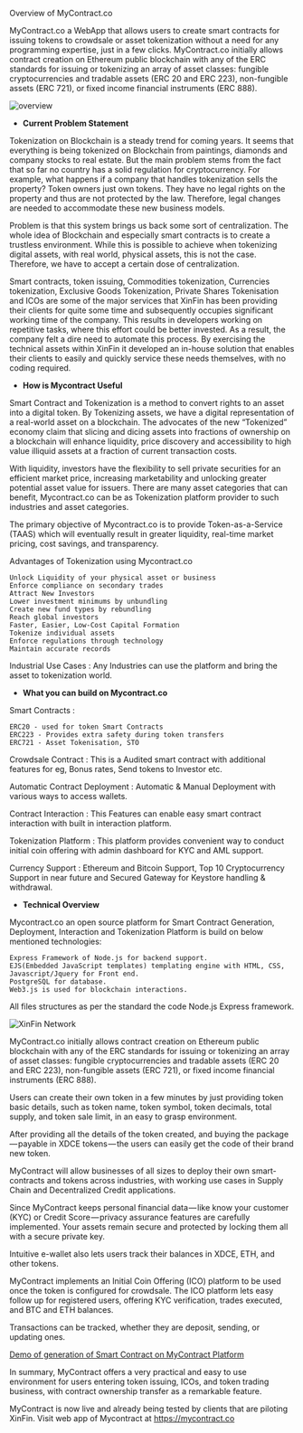 ﻿Overview of MyContract.co

MyContract.co a WebApp that allows users to create smart contracts for issuing tokens to crowdsale or asset tokenization without a need for any programming expertise, just in a few clicks. MyContract.co initially allows contract creation on Ethereum public blockchain with any of the ERC standards for issuing or tokenizing an array of asset classes: fungible cryptocurrencies and tradable assets (ERC 20 and ERC 223), non-fungible assets (ERC 721), or fixed income financial instruments (ERC 888).  

![overview](/assets/overview.png)

* **Current Problem Statement**

Tokenization on Blockchain is a steady trend for coming years. It seems that everything is being tokenized on Blockchain from paintings, diamonds and company stocks to real estate. But the main problem stems from the fact that so far no country has a solid regulation for cryptocurrency. For example, what happens if a company that handles tokenization sells the property? Token owners just own tokens. They have no legal rights on the property and thus are not protected by the law. Therefore, legal changes are needed to accommodate these new business models.

Problem is that this system brings us back some sort of centralization. The whole idea of Blockchain and especially smart contracts is to create a trustless environment. While this is possible to achieve when tokenizing digital assets, with real world, physical assets, this is not the case. Therefore, we have to accept a certain dose of centralization.

Smart contracts, token issuing, Commodities tokenization, Currencies tokenization, Exclusive Goods Tokenization, Private Shares Tokenisation and ICOs are some of the major services that XinFin has been providing their clients for quite some time and subsequently occupies significant working time of the company. This results in developers working on repetitive tasks, where this effort could be better invested. As a result, the company felt a dire need to automate this process. By exercising the technical assets within XinFin it developed an in-house solution that enables their clients to easily and quickly service these needs themselves, with no coding required.

* **How is Mycontract Useful**

Smart Contract and Tokenization is a method to convert rights to an asset into a digital token. By Tokenizing assets, we have a digital representation of a real-world asset on a blockchain. The advocates of the new “Tokenized” economy claim that slicing and dicing assets into fractions of ownership on a blockchain will enhance liquidity, price discovery and accessibility to high value illiquid assets at a fraction of current transaction costs.

With liquidity, investors have the flexibility to sell private securities for an efficient market price, increasing marketability and unlocking greater potential asset value for issuers. There are many asset categories that can benefit, Mycontract.co can be as Tokenization platform provider to such industries and asset categories.

The primary objective of Mycontract.co is to provide Token-as-a-Service (TAAS) which will eventually result in greater liquidity, real-time market pricing, cost savings, and transparency.

Advantages of Tokenization using Mycontract.co

    Unlock Liquidity of your physical asset or business
    Enforce compliance on secondary trades
    Attract New Investors
    Lower investment minimums by unbundling
    Create new fund types by rebundling
    Reach global investors
    Faster, Easier, Low-Cost Capital Formation
    Tokenize individual assets
    Enforce regulations through technology
    Maintain accurate records

Industrial Use Cases : Any Industries can use the platform and bring the asset to tokenization world.


* **What you can build on Mycontract.co**

Smart Contracts :

    ERC20 - used for token Smart Contracts
    ERC223 - Provides extra safety during token transfers
    ERC721 - Asset Tokenisation, STO

Crowdsale Contract : This is a Audited smart contract with additional features for eg, Bonus rates, Send tokens to Investor etc.

Automatic Contract Deployment : Automatic & Manual Deployment with various ways to access wallets.

Contract Interaction : This Features can enable easy smart contract interaction with built in interaction platform.

Tokenization Platform : This platform provides convenient way to conduct initial coin offering with admin dashboard for KYC and AML support.

Currency Support : Ethereum and Bitcoin Support, Top 10 Cryptocurrency Support in near future and Secured Gateway for Keystore handling & withdrawal.


* **Technical Overview**

Mycontract.co an open source platform for Smart Contract Generation, Deployment, Interaction and Tokenization Platform is build on below mentioned technologies:

    Express Framework of Node.js for backend support.
    EJS(Embedded JavaScript templates) templating engine with HTML, CSS, Javascript/Jquery for Front end.
    PostgreSQL for database.
    Web3.js is used for blockchain interactions.

All files structures as per the standard the code Node.js Express framework.

![XinFin Network](/assets/home.png)

MyContract.co initially allows contract creation on Ethereum public blockchain with any of the ERC standards for issuing or tokenizing an array of asset classes: fungible cryptocurrencies and tradable assets (ERC 20 and ERC 223), non-fungible assets (ERC 721), or fixed income financial instruments (ERC 888).

Users can create their own token in a few minutes by just providing token basic details, such as token name, token symbol, token decimals, total supply, and token sale limit, in an easy to grasp environment.

After providing all the details of the token created, and buying the package — payable in XDCE tokens — the users can easily get the code of their brand new token.

MyContract will allow businesses of all sizes to deploy their own smart-contracts and tokens across industries, with working use cases in Supply Chain and Decentralized Credit applications.

Since MyContract keeps personal financial data — like know your customer (KYC) or Credit Score — privacy assurance features are carefully implemented. Your assets remain secure and protected by locking them all with a secure private key.

Intuitive e-wallet also lets users track their balances in XDCE, ETH, and other tokens.

MyContract implements an Initial Coin Offering (ICO) platform to be used once the token is configured for crowdsale. The ICO platform lets easy follow up for registered users, offering KYC verification, trades executed, and BTC and ETH balances.

Transactions can be tracked, whether they are deposit, sending, or updating ones.

[Demo of generation of Smart Contract on MyContract Platform](https://youtu.be/thR-pTpF7Sw)

In summary, MyContract offers a very practical and easy to use environment for users entering token issuing, ICOs, and token trading business, with contract ownership transfer as a remarkable feature.

MyContract is now live and already being tested by clients that are piloting XinFin. Visit web app of Mycontract at https://mycontract.co

